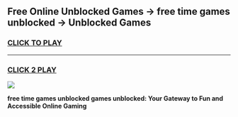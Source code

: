 
## Free Online Unblocked Games → free time games unblocked → Unblocked Games
<h3>
<a href="https://premium.freeplayer.one?title=free_time_games_unblocked&ref=21F">CLICK TO PLAY</a></h3>
<hr>

<h3>
<a href="https://premium.freeplayer.one?title=free_time_games_unblocked&ref=21F">CLICK 2 PLAY</a>
  
</h3>

<a href="https://premium.freeplayer.one?title=free_time_games_unblocked&ref=21F/"><img src="https://clearcache.store/games.png"></a>


**free time games unblocked games unblocked: Your Gateway to Fun and Accessible Online Gaming**

